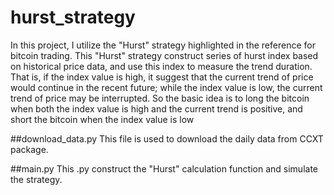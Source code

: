 # hurst_strategy
In this project, I utilize the "Hurst" strategy highlighted in the reference for bitcoin trading. This "Hurst" strategy construct series of hurst index based on historical price data, and use this index to measure the trend duration. That is, if the index value is high, it suggest that the current trend of price would continue in the recent future; while the index value is low, the current trend of price may be interrupted. So the basic idea is to long the bitcoin when both the index value is high and the current trend is positive, and short the bitcoin when the index value is low

##download_data.py
This file is used to download the daily data from CCXT package.

##main.py
This .py construct the "Hurst" calculation function and simulate the strategy.
